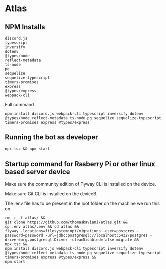 # Atlas

## NPM Installs
```
discord.js
typescript
inversify
dotenv
@types/node
reflect-metadata
ts-node
pg
sequelize
sequelize-typescript
timers-promises
express
@types/express
webpack-cli
```

Full command
```
npm install discord.js webpack-cli typescript inversify dotenv @types/node reflect-metadata ts-node pg sequelize sequelize-typescript timers-promises express @types/express
```

## Running the bot as developer

```
npx tsc && npm start
```

## Startup command for Rasberry Pi or other linux based server device
Make sure the community edition of Flyway CLI is installed on the device.

Make sure Git CLI is installed on the deviceB.

The .env file has to be present in the root folder on the machine we run this on.

```
rm -r -f atlas/ && 
git clone https://github.com/thomaskaviani/atlas.git && 
cp .env atlas/.env && cd atlas && 
flyway -locations=filesystem:opt/migrations -user=postgres -password=password -url=jdbc:postgresql://localhost:5432/postgres -driver=org.postgresql.Driver -cleanDisabled=false migrate && 
npx tsc && 
npm install discord.js webpack-cli typescript inversify dotenv @types/node reflect-metadata ts-node pg sequelize sequelize-typescript timers-promises express @types/express &&
npm start
```
